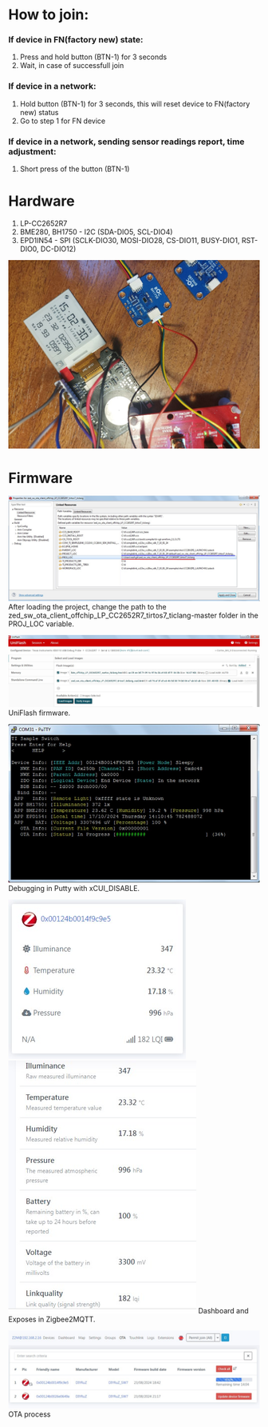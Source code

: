 # How to join:
### If device in FN(factory new) state:
1. Press and hold button (BTN-1) for 3 seconds
2. Wait, in case of successfull join

### If device in a network:
1. Hold button (BTN-1) for 3 seconds, this will reset device to FN(factory new) status
2. Go to step 1 for FN device

### If device in a network, sending sensor readings report, time adjustment:
1. Short press of the button (BTN-1)

# Hardware
1. LP-CC2652R7
2. BME280, BH1750 - I2C (SDA-DIO5, SCL-DIO4)
3. EPD1IN54 - SPI (SCLK-DIO30, MOSI-DIO28, CS-DIO11, BUSY-DIO1, RST-DIO0, DC-DIO12) 

![](/images/photo_2024-10-17_15-03-37.jpg)

# Firmware
![](/images/Screenshot_2203.jpg)
After loading the project, change the path to the zed_sw_ota_client_offchip_LP_CC2652R7_tirtos7_ticlang-master folder in the PROJ_LOC variable.

![](/images/Screenshot_2154.jpg)
UniFlash firmware.

![](/images/Screenshot_2158.jpg)
Debugging in Putty with xCUI_DISABLE.

![](/images/Screenshot_2155.jpg)
![](/images/Screenshot_2156.jpg)
Dashboard and Exposes in Zigbee2MQTT.

![](/images/Screenshot_2159.jpg)
OTA process